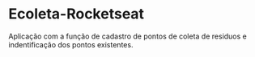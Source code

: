 # Ecoleta-Rocketseat
 Aplicação com a função de cadastro de pontos de coleta de residuos e indentificação dos pontos existentes.
